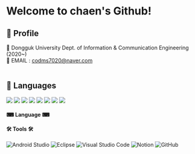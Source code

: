 # Welcome to chaen's Github!

## 📌 Profile 

 🏫 Dongguk University Dept. of Information & Communication Engineering (2020~) <br/>
 📧 EMAIL : codms7020@naver.com</h6>
 <br><br>
 
## 📌 Languages
  <img src="https://img.shields.io/badge/Spring-6DB33F?style=for-the-badge&logo=Spring&logoColor=white"/> 
  <img src="https://img.shields.io/badge/Spring Boot-6DB33F?style=for-the-badge&logo=Spring Boot&logoColor=white"/> 
  <img src="https://img.shields.io/badge/Python-3776AB?style=for-the-badge&logo=Python&logoColor=white"/> 
  <img src="https://img.shields.io/badge/Java-23ED8B00?style=for-the-badge&logo=Java&logoColor=white"/> 
  <img src="https://img.shields.io/badge/Android%20Studio-3DDC84?style=for-the-badge&logo=android-studio&logoColor=white"/>
  <img src="https://img.shields.io/badge/github-%23121011?style=for-the-badge&logo=github&logoColor=white"/> 
  <img src="https://img.shields.io/badge/Notion-%23000000?style=for-the-badge&logo=notion&logoColor=white"/> 
  <img src="https://img.shields.io/badge/IntelliJ-%23000000?style=for-the-badge&logo=IntelliJ&logoColor=white"/> 
  
  <h4>⌨ Language ⌨</h4>

  <h4>🛠️ Tools 🛠️</h4>

  ![Android Studio](https://img.shields.io/badge/Android%20Studio-3DDC84.svg?style=for-the-badge&logo=android-studio&logoColor=white)
  ![Eclipse](https://img.shields.io/badge/Eclipse-FE7A16.svg?style=for-the-badge&logo=Eclipse&logoColor=white)
  ![Visual Studio Code](https://img.shields.io/badge/Visual%20Studio%20Code-0078d7.svg?style=for-the-badge&logo=visual-studio-code&logoColor=white)
  ![Notion](https://img.shields.io/badge/Notion-%23000000.svg?style=for-the-badge&logo=notion&logoColor=white)
  ![GitHub](https://img.shields.io/badge/github-%23121011.svg?style=for-the-badge&logo=github&logoColor=white)

</div>

